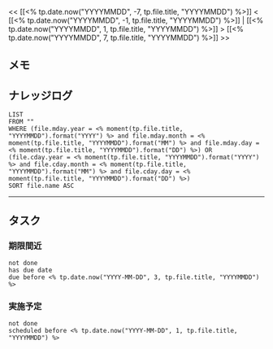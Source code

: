 << [[<% tp.date.now("YYYYMMDD", -7, tp.file.title, "YYYYMMDD") %>]]  < [[<% tp.date.now("YYYYMMDD", -1, tp.file.title, "YYYYMMDD") %>]]  |  [[<% tp.date.now("YYYYMMDD", 1, tp.file.title, "YYYYMMDD") %>]]  >  [[<% tp.date.now("YYYYMMDD", 7, tp.file.title, "YYYYMMDD") %>]] >>

## メモ


## ナレッジログ

```dataview
LIST 
FROM ""
WHERE (file.mday.year = <% moment(tp.file.title, "YYYYMMDD").format("YYYY") %> and file.mday.month = <% moment(tp.file.title, "YYYYMMDD").format("MM") %> and file.mday.day = <% moment(tp.file.title, "YYYYMMDD").format("DD") %>) OR (file.cday.year = <% moment(tp.file.title, "YYYYMMDD").format("YYYY") %> and file.cday.month = <% moment(tp.file.title, "YYYYMMDD").format("MM") %> and file.cday.day = <% moment(tp.file.title, "YYYYMMDD").format("DD") %>)
SORT file.name ASC
```


---
## タスク

### 期限間近

```tasks
not done
has due date
due before <% tp.date.now("YYYY-MM-DD", 3, tp.file.title, "YYYYMMDD") %>
```

### 実施予定

```tasks
not done
scheduled before <% tp.date.now("YYYY-MM-DD", 1, tp.file.title, "YYYYMMDD") %>
```
